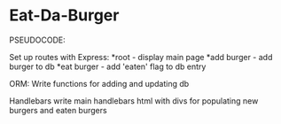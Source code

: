 # Eat-Da-Burger

PSEUDOCODE:

Set up routes with Express:
  *root - display main page
  *add burger - add burger to db
  *eat burger - add 'eaten' flag to db entry

ORM:
Write functions for adding and updating db

Handlebars
write main handlebars html with divs for populating new burgers and eaten burgers